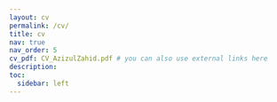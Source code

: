 ```yaml
---
layout: cv
permalink: /cv/
title: cv
nav: true
nav_order: 5
cv_pdf: CV_AzizulZahid.pdf # you can also use external links here
description:
toc:
  sidebar: left
---
```

